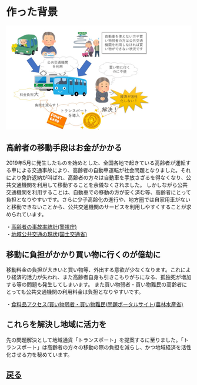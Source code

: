 # 作った背景

![img](プレゼンテーション1.jpg)<br/>

## 高齢者の移動手段はお金がかかる
2019年5月に発生したものを始めとした、全国各地で起きている高齢者が運転する車による交通事故により、高齢者の自動車運転が社会問題となりました。それにより免許返納が叫ばれ、高齢者の方々は自動車を手放さざるを得なくなり、公共交通機関を利用して移動することを余儀なくされました。
しかしながら公共交通機関を利用することは、自動車での移動の方が安く済む等、高齢者にとって負担となりやすいです。さらに少子高齢化の進行や、地方圏では自家用車がないと移動できないことから、公共交通機関のサービスを利用しやすくすることが求められています。

・[高齢者の事故率統計(警視庁)](https://www.keishicho.metro.tokyo.jp/kotsu/jikoboshi/koreisha/koreijiko.html)<br/>
・[地域公共交通の現状(国土交通省)](http://wwwtb.mlit.go.jp/kinki/kansai/program/02.pdf)

## 移動に負担がかかり買い物に行くのが億劫に
移動料金の負担が大きいと買い物等、外出する意欲が少なくなります。これにより経済的活力が失われ、また高齢者自身も引きこもりがちになる、孤独死が増加する等の問題も発生してしまいます。
また買い物弱者・買い物難民の高齢者にとっても公共交通機関の利用料金は負担となりやすいです。

・[食料品アクセス(買い物弱者・買い物難民)問題ポータルサイト(農林水産省)](http://wwwtb.mlit.go.jp/kinki/kansai/program/02.pdf)

## これらを解決し地域に活力を
先の問題解決として地域通貨「トランスポート」を提案するに至りました。「トランスポート」は高齢者の方々の移動の際の負担を減らし、かつ地域経済を活性化させる力を秘めています。

## [戻る](https://enpitt192019.github.io/transport-hp/)
